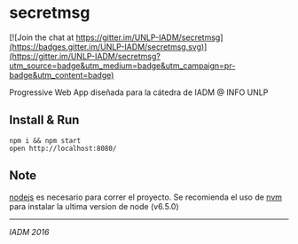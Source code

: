 # secretmsg

[![Join the chat at https://gitter.im/UNLP-IADM/secretmsg](https://badges.gitter.im/UNLP-IADM/secretmsg.svg)](https://gitter.im/UNLP-IADM/secretmsg?utm_source=badge&utm_medium=badge&utm_campaign=pr-badge&utm_content=badge)

Progressive Web App diseñada para la cátedra de IADM @ INFO UNLP

## Install & Run

```
npm i && npm start
open http://localhost:8080/
```

## Note

[nodejs](https://nodejs.org/en/) es necesario para correr el proyecto. Se recomienda el uso de [nvm](https://github.com/creationix/nvm) para instalar la ultima version de node (v6.5.0)


---

_IADM 2016_

